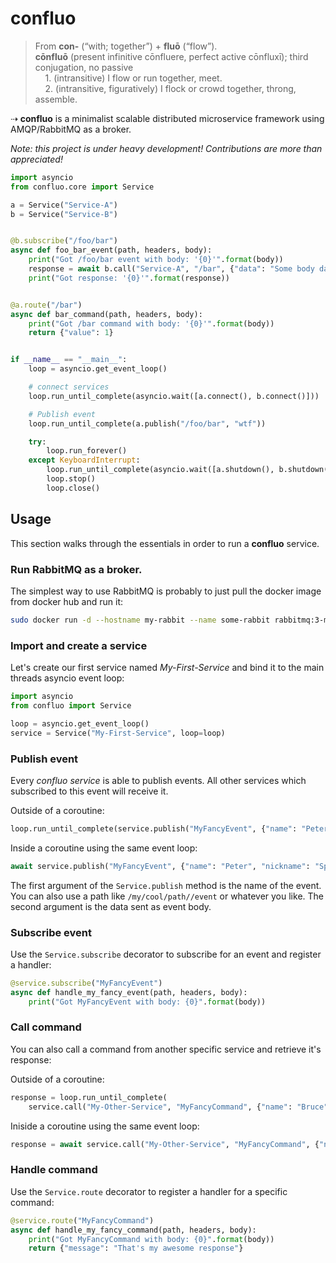 # confluo

> From **con-** ‎(“with; together”) + **fluō** ‎(“flow”). <br>
> **cōnfluō** ‎(present infinitive cōnfluere, perfect active cōnfluxī); third conjugation, no passive <br>
> &nbsp;&nbsp;&nbsp;&nbsp;1. (intransitive) I flow or run together, meet. <br>
> &nbsp;&nbsp;&nbsp;&nbsp;2. (intransitive, figuratively) I flock or crowd together, throng, assemble. <br>

⇢ **confluo** is a minimalist scalable distributed microservice framework using AMQP/RabbitMQ as a broker.

*Note: this project is under heavy development! Contributions are more than appreciated!*

```python
import asyncio
from confluo.core import Service

a = Service("Service-A")
b = Service("Service-B")


@b.subscribe("/foo/bar")
async def foo_bar_event(path, headers, body):
    print("Got /foo/bar event with body: '{0}'".format(body))
    response = await b.call("Service-A", "/bar", {"data": "Some body data"})
    print("Got response: '{0}'".format(response))


@a.route("/bar")
async def bar_command(path, headers, body):
    print("Got /bar command with body: '{0}'".format(body))
    return {"value": 1}


if __name__ == "__main__":
    loop = asyncio.get_event_loop()

    # connect services
    loop.run_until_complete(asyncio.wait([a.connect(), b.connect()]))

    # Publish event
    loop.run_until_complete(a.publish("/foo/bar", "wtf"))

    try:
        loop.run_forever()
    except KeyboardInterrupt:
        loop.run_until_complete(asyncio.wait([a.shutdown(), b.shutdown()]))
        loop.stop()
        loop.close()

```

## Usage

This section walks through the essentials in order to run a **confluo** service.

### Run RabbitMQ as a broker.

The simplest way to use RabbitMQ is probably to just pull the docker image from docker hub and run it:

```bash
sudo docker run -d --hostname my-rabbit --name some-rabbit rabbitmq:3-management
```

### Import and create a service

Let's create our first service named *My-First-Service* and bind it to the main threads asyncio event loop:

```python
import asyncio
from confluo import Service

loop = asyncio.get_event_loop()
service = Service("My-First-Service", loop=loop)
```

### Publish event

Every *confluo service* is able to publish events. All other services which subscribed to this event will receive it.

Outside of a coroutine:

```python
loop.run_until_complete(service.publish("MyFancyEvent", {"name": "Peter", "nickname": "Spider Man"}))
```

Inside a coroutine using the same event loop:

```python
await service.publish("MyFancyEvent", {"name": "Peter", "nickname": "Spider Man"})
```

The first argument of the `Service.publish` method is the name of the event. You can also use a path like `/my/cool/path//event` or whatever you like. The second argument is the data sent as event body.

### Subscribe event

Use the `Service.subscribe` decorator to subscribe for an event and register a handler:

```python
@service.subscribe("MyFancyEvent")
async def handle_my_fancy_event(path, headers, body):
    print("Got MyFancyEvent with body: {0}".format(body))
```

### Call command

You can also call a command from another specific service and retrieve it's response:

Outside of a coroutine:

```python
response = loop.run_until_complete(
    service.call("My-Other-Service", "MyFancyCommand", {"name": "Bruce", "nickname": "Batman"}))
```

Iniside a coroutine using the same event loop:

```python
response = await service.call("My-Other-Service", "MyFancyCommand", {"name": "Bruce", "nickname": "Batman"})
```

### Handle command

Use the `Service.route` decorator to register a handler for a specific command:

```python
@service.route("MyFancyCommand")
async def handle_my_fancy_command(path, headers, body):
    print("Got MyFancyCommand with body: {0}".format(body))
    return {"message": "That's my awesome response"}
```
